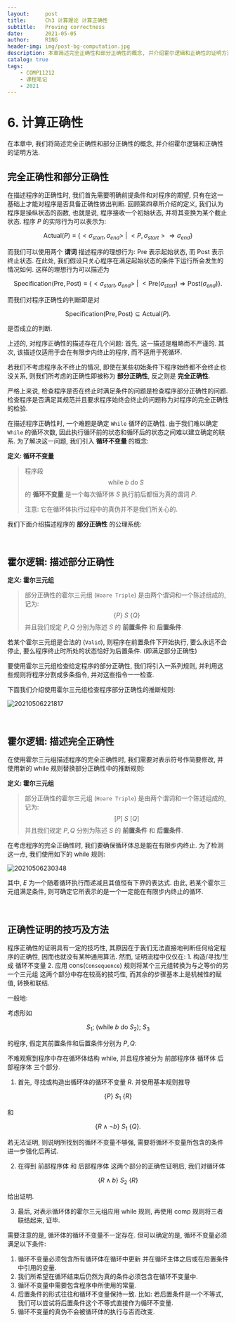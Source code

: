 ```yaml
---
layout:     post
title:      Ch3 计算理论 计算正确性
subtitle:   Proving correctness
date:       2021-05-05
author:     R1NG
header-img: img/post-bg-computation.jpg
description: 本章简述完全正确性和部分正确性的概念, 并介绍霍尔逻辑和正确性的证明方法.
catalog: true
tags:
    - COMP11212
    - 课程笔记
    - 2021
---
```


# 6. 计算正确性

在本章中, 我们将简述完全正确性和部分正确性的概念, 并介绍霍尔逻辑和正确性的证明方法.

## 完全正确性和部分正确性

在描述程序的正确性时, 我们首先需要明确前提条件和对程序的期望, 只有在这一基础上才能对程序是否具备正确性做出判断. 回顾第四章所介绍的定义, 我们认为程序是操纵状态的函数, 也就是说, 程序接收一个初始状态, 并将其变换为某个截止状态. 程序 $P$ 的实际行为可以表示为:

$$\text{Actual}(P) \equiv \{<\sigma_{start}, \sigma_{end}> ~\vert~ <P, \sigma_{start}> \Rightarrow \sigma_{end}\}$$

而我们可以使用两个 **谓词** 描述程序的理想行为: $\text{Pre}$ 表示起始状态, 而 $\text{Post}$ 表示终止状态. 在此处, 我们假设只关心程序在满足起始状态的条件下运行所会发生的情况如何. 这样的理想行为可以描述为

$$\text{Specification}(\text{Pre}, \text{Post}) \equiv \{<\sigma_{start}, \sigma_{end}> ~\vert~ <\text{Pre}(\sigma_{start}) \Rightarrow \text{Post}(\sigma_{end})\}.$$

而我们对程序正确性的判断即是对

$$\text{Specification}(\text{Pre}, \text{Post}) \subseteq \text{Actual}(P).$$

是否成立的判断.

上述的, 对程序正确性的描述存在几个问题: 首先, 这一描述是粗略而不严谨的. 其次, 该描述仅适用于会在有限步内终止的程序, 而不适用于死循环. 

若我们不考虑程序永不终止的情况, 即使在某些初始条件下程序始终都不会终止也没关系, 则我们所考虑的正确性即被称为 **部分正确性**, 反之则是 **完全正确性**. 

严格上来说, 检查程序是否在终止时满足条件的问题是检查程序部分正确性的问题. 检查程序是否满足其规范并且要求程序始终会终止的问题称为对程序的完全正确性的检验.

在描述程序正确性时, 一个难题是确定 `While` 循环的正确性. 由于我们难以确定 `While` 的循环次数, 因此执行循环前的状态和循环后的状态之间难以建立确定的联系. 为了解决这一问题, 我们引入 **循环不变量** 的概念:

**定义: 循环不变量**
> 程序段
> $$\text{while} ~b~ \text{do} ~S~$$
> 的 **循环不变量** 是一个每次循环体 $S$ 执行前后都恒为真的谓词 $P$. 
> 
> 注意: 它在循环体执行过程中的真伪并不是我们所关心的.

我们下面介绍描述程序的 **部分正确性** 的公理系统:

<br>

## 霍尔逻辑: 描述部分正确性

**定义: 霍尔三元组**
>部分正确性的霍尔三元组 (`Hoare Triple`) 是由两个谓词和一个陈述组成的, 记为:
>$$\{P\} ~S~ \{Q\}$$
>并且我们规定 $P, Q$ 分别为陈述 $S$ 的 **前置条件** 和 **后置条件**. 

若某个霍尔三元组是合法的 (`Valid`), 则程序在前置条件下开始执行, 要么永远不会停止, 要么程序终止时所处的状态恰好为后置条件. (即满足部分正确性)

要使用霍尔三元组检查给定程序的部分正确性, 我们将引入一系列规则, 并利用这些规则将程序分割成多条指令, 并对这些指令一一检查. 

下面我们介绍使用霍尔三元组检查程序部分正确性的推断规则:

![20210506221817](https://cdn.jsdelivr.net/gh/KirisameMarisaa/KirisameMarisaa.github.io/img/blogpost_images/20210506221817.png)


<br>

## 霍尔逻辑: 描述完全正确性

在使用霍尔三元组描述程序的完全正确性时, 我们需要对表示符号作简要修改, 并使用新的 $\text{while}$ 规则替换部分正确性中的推断规则:

**定义: 霍尔三元组**
>部分正确性的霍尔三元组 (`Hoare Triple`) 是由两个谓词和一个陈述组成的, 记为:
>$$[P] ~S~ [Q]$$
>并且我们规定 $P, Q$ 分别为陈述 $S$ 的 **前置条件** 和 **后置条件**. 

在考虑程序的完全正确性时, 我们要确保循环体总是能在有限步内终止. 为了检测这一点, 我们使用如下的 $\text{while}$ 规则:

![20210506230348](https://cdn.jsdelivr.net/gh/KirisameMarisaa/KirisameMarisaa.github.io/img/blogpost_images/20210506230348.png)

其中, $E$ 为一个随着循环执行而递减且其值恒有下界的表达式. 由此, 若某个霍尔三元组满足条件, 则可确定它所表示的是一个一定能在有限步内终止的循环. 

<br>

## 正确性证明的技巧及方法

程序正确性的证明具有一定的技巧性, 其原因在于我们无法直接地判断任何给定程序的正确性, 因而也就没有某种通用算法. 然而, 证明流程中仅仅在: 1. 构造/寻找/生成 循环不变量 2. 应用 $\text{cons}$(`Consequence`) 规则将某个三元组转换为与之等价的另一个三元组 这两个部分中存在较高的技巧性, 而其余的步骤基本上是机械性的赋值, 转换和联结. 

一般地: 

考虑形如

$$S_1; ~ (\text{while} ~ b ~\text{do}~ S_2); ~ S_3$$

的程序, 假定其前置条件和后置条件分别为 $P, Q$:

不难观察到程序中存在循环体结构 $\text{while}$, 并且程序被分为 前部程序体 循环体 后部程序体 三个部分. 

1. 首先, 寻找或构造出循环体的循环不变量 $R$. 并使用基本规则推导 

$$\{P\} ~ S_1 ~ \{R\}$$

和 

$$\{R \wedge \neg b\} ~ S_1 ~ \{Q\}.$$

若无法证明, 则说明所找到的循环不变量不够强, 需要将循环不变量所包含的条件进一步强化后再试. 

2. 在得到 前部程序体 和 后部程序体 这两个部分的正确性证明后, 我们对循环体

$$\{R \wedge b\} ~S_2~ \{R\}$$

给出证明. 

3. 最后, 对表示循环体的霍尔三元组应用 $\text{while}$ 规则, 再使用 $\text{comp}$ 规则将三者联结起来, 证毕. 


需要注意的是, 循环体的循环不变量不一定存在. 但可以确定的是, 循环不变量必须满足以下条件: 

1. 循环不变量必须包含所有循环体在循环中更新 并在循环主体之后或在后置条件中引用的变量.
2. 我们所希望在循环结束后仍然为真的条件必须包含在循环不变量中. 
3. 循环不变量中需要包含程序中所使用的常量.
4. 后置条件的形式往往和循环不变量保持一致. 比如: 若后置条件是一个不等式, 我们可以尝试将后置条件这个不等式直接作为循环不变量.
5. 循环不变量的真伪不会被循环体的执行与否而改变. 
